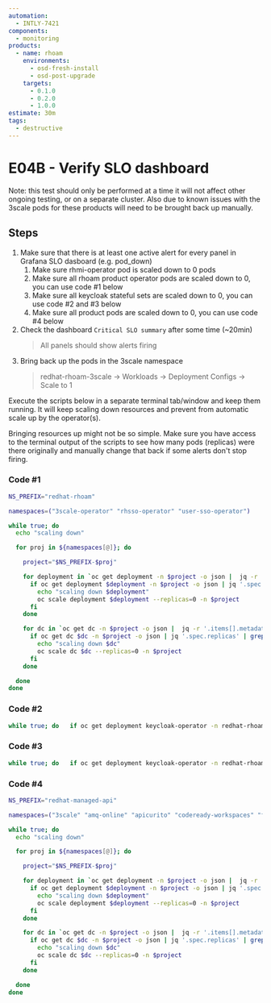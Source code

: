 ```yaml
---
automation:
  - INTLY-7421
components:
  - monitoring
products:
  - name: rhoam
    environments:
      - osd-fresh-install
      - osd-post-upgrade
    targets:
      - 0.1.0
      - 0.2.0
      - 1.0.0
estimate: 30m
tags:
  - destructive
---
```


# E04B - Verify SLO dashboard

Note: this test should only be performed at a time it will not affect other ongoing testing, or on a separate cluster. Also due to known issues with the 3scale pods for these products will need to be brought back up manually.

## Steps

1. Make sure that there is at least one active alert for every panel in Grafana SLO dasboard (e.g. pod_down)
   1. Make sure rhmi-operator pod is scaled down to 0 pods
   2. Make sure all rhoam product operator pods are scaled down to 0, you can use code #1 below
   3. Make sure all keycloak stateful sets are scaled down to 0, you can use code #2 and #3 below
   4. Make sure all product pods are scaled down to 0, you can use code #4 below
2. Check the dashboard `Critical SLO summary` after some time (~20min)
   > All panels should show alerts firing
3. Bring back up the pods in the 3scale namespace
   > redhat-rhoam-3scale -> Workloads -> Deployment Configs -> Scale to 1

Execute the scripts below in a separate terminal tab/window and keep them running. It will keep scaling down resources and prevent from automatic scale up by the operator(s).

Bringing resources up might not be so simple. Make sure you have access to the terminal output of the scripts to see how many pods (replicas) were there originally and manually change that back if some alerts don't stop firing.

### Code #1

```bash
NS_PREFIX="redhat-rhoam"

namespaces=("3scale-operator" "rhsso-operator" "user-sso-operator")

while true; do
  echo "scaling down"

  for proj in ${namespaces[@]}; do

    project="$NS_PREFIX-$proj"

    for deployment in `oc get deployment -n $project -o json |  jq -r '.items[].metadata.name' | grep operator`; do
      if oc get deployment $deployment -n $project -o json | jq '.spec.replicas' | grep -v 0; then
        echo "scaling down $deployment"
        oc scale deployment $deployment --replicas=0 -n $project
      fi
    done

    for dc in `oc get dc -n $project -o json |  jq -r '.items[].metadata.name' | grep operator`; do
      if oc get dc $dc -n $project -o json | jq '.spec.replicas' | grep -v 0; then
        echo "scaling down $dc"
        oc scale dc $dc --replicas=0 -n $project
      fi
    done

  done
done
```

### Code #2

```bash
while true; do   if oc get deployment keycloak-operator -n redhat-rhoam-rhsso-operator -o json | jq '.spec.replicas' | grep 1; then     oc scale deployment keycloak-operator --replicas=0 -n redhat-rhoam-rhsso-operator;   fi;   if oc get statefulset keycloak -n redhat-rhoam-rhsso -o json | jq '.spec.replicas' | grep 2; then     oc scale statefulset keycloak --replicas=0 -n redhat-rhoam-rhsso;   fi;   sleep 5; done
```

### Code #3

```bash
while true; do   if oc get deployment keycloak-operator -n redhat-rhoam-user-sso-operator -o json | jq '.spec.replicas' | grep 1; then     oc scale deployment keycloak-operator --replicas=0 -n redhat-rhoam-user-sso-operator;   fi;   if oc get statefulset keycloak -n redhat-rhoam-user-sso -o json | jq '.spec.replicas' | grep 2; then     oc scale statefulset keycloak --replicas=0 -n redhat-rhoam-user-sso;   fi;   sleep 5; done
```

### Code #4

```bash
NS_PREFIX="redhat-managed-api"

namespaces=("3scale" "amq-online" "apicurito" "codeready-workspaces" "fuse" "rhsso" "solution-explorer" "ups" "user-sso")

while true; do
  echo "scaling down"

  for proj in ${namespaces[@]}; do

    project="$NS_PREFIX-$proj"

    for deployment in `oc get deployment -n $project -o json |  jq -r '.items[].metadata.name' | grep -v operator`; do
      if oc get deployment $deployment -n $project -o json | jq '.spec.replicas' | grep -v 0; then
        echo "scaling down $deployment"
        oc scale deployment $deployment --replicas=0 -n $project
      fi
    done

    for dc in `oc get dc -n $project -o json |  jq -r '.items[].metadata.name' | grep -v operator`; do
      if oc get dc $dc -n $project -o json | jq '.spec.replicas' | grep -v 0; then
        echo "scaling down $dc"
        oc scale dc $dc --replicas=0 -n $project
      fi
    done

  done
done
```
